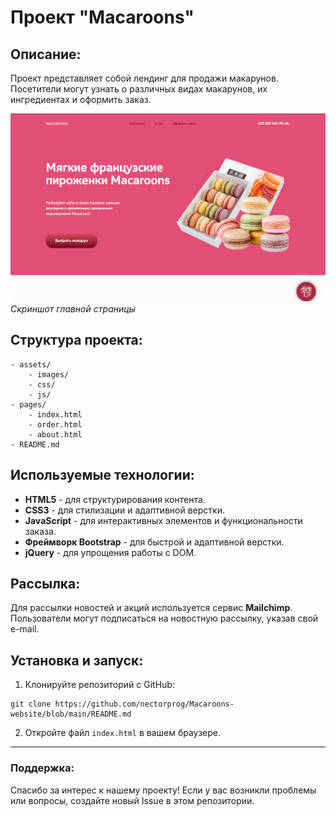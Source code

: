 # Проект "Macaroons"

## Описание:
Проект представляет собой лендинг для продажи макарунов. Посетители могут узнать о различных видах макарунов, их ингредиентах и оформить заказ.

![Screenshot](screens/main_page.png)  
*Скриншот главной страницы*

## Структура проекта:

```
- assets/
    - images/
    - css/
    - js/
- pages/
    - index.html
    - order.html
    - about.html
- README.md
```

## Используемые технологии:

- **HTML5** - для структурирования контента.
- **CSS3** - для стилизации и адаптивной верстки.
- **JavaScript** - для интерактивных элементов и функциональности заказа.
- **Фреймворк Bootstrap** - для быстрой и адаптивной верстки.
- **jQuery** - для упрощения работы с DOM.

## Рассылка:

Для рассылки новостей и акций используется сервис **Mailchimp**. Пользователи могут подписаться на новостную рассылку, указав свой e-mail.

## Установка и запуск:

1. Клонируйте репозиторий с GitHub:
```
git clone https://github.com/nectorprog/Macaroons-website/blob/main/README.md
```
2. Откройте файл `index.html` в вашем браузере.

---

### Поддержка:

Спасибо за интерес к нашему проекту! Если у вас возникли проблемы или вопросы, создайте новый Issue в этом репозитории.
